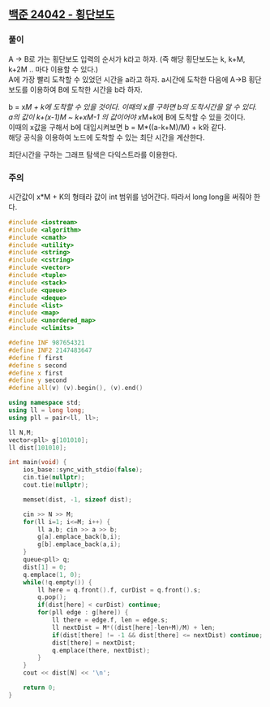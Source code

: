 ## [백준 24042 - 횡단보도](https://www.acmicpc.net/problem/24042)

### 풀이
A -> B로 가는 횡단보도 입력의 순서가 k라고 하자. (즉 해당 횡단보도는 k, k+M, k+2M .. 마다 이용할 수 있다.)   
A에 가장 빨리 도착할 수 있었던 시간을 a라고 하자. a시간에 도착한 다음에 A->B 횡단보도를 이용하여 B에 도착한 시간을 b라 하자.  

b = x*M + k에 도착할 수 있을 것이다. 이때의 x를 구하면 b의 도착시간을 알 수 있다.  
a의 값이 k+(x-1)*M ~ k+x*M-1 의 값이어야 x*M+k에 B에 도착할 수 있을 것이다.  
이때의 x값을 구해서 b에 대입시켜보면 b = M*((a-k+M)/M) + k와 같다.  
해당 공식을 이용하여 노드에 도착할 수 있는 최단 시간을 계산한다.

최단시간을 구하는 그래프 탐색은 다익스트라를 이용한다.

### 주의
시간값이 x*M + K의 형태라 값이 int 범위를 넘어간다. 따라서 long long을 써줘야 한다.

```c++
#include <iostream>
#include <algorithm>
#include <cmath>
#include <utility>
#include <string>
#include <cstring>
#include <vector>
#include <tuple>
#include <stack>
#include <queue>
#include <deque>
#include <list>
#include <map>
#include <unordered_map>
#include <climits>

#define INF 987654321
#define INF2 2147483647
#define f first
#define s second
#define x first
#define y second
#define all(v) (v).begin(), (v).end()

using namespace std;
using ll = long long;
using pll = pair<ll, ll>;

ll N,M;
vector<pll> g[101010];
ll dist[101010];

int main(void) {
    ios_base::sync_with_stdio(false);
    cin.tie(nullptr);
    cout.tie(nullptr);

    memset(dist, -1, sizeof dist);

    cin >> N >> M;
    for(ll i=1; i<=M; i++) {
        ll a,b; cin >> a >> b;
        g[a].emplace_back(b,i);
        g[b].emplace_back(a,i);
    }
    queue<pll> q;
    dist[1] = 0;
    q.emplace(1, 0);
    while(!q.empty()) {
        ll here = q.front().f, curDist = q.front().s;
        q.pop();
        if(dist[here] < curDist) continue;
        for(pll edge : g[here]) {
            ll there = edge.f, len = edge.s;
            ll nextDist = M*((dist[here]-len+M)/M) + len;
            if(dist[there] != -1 && dist[there] <= nextDist) continue;
            dist[there] = nextDist;
            q.emplace(there, nextDist);
        }
    }
    cout << dist[N] << '\n';

    return 0;
}
```